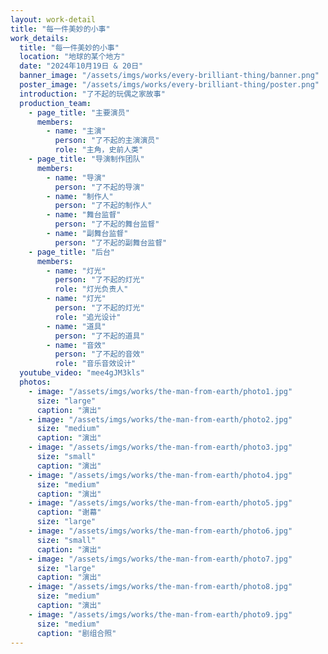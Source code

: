 ```yaml
---
layout: work-detail
title: "每一件美妙的小事"
work_details:
  title: "每一件美妙的小事"
  location: "地球的某个地方"
  date: "2024年10月19日 & 20日"
  banner_image: "/assets/imgs/works/every-brilliant-thing/banner.png"
  poster_image: "/assets/imgs/works/every-brilliant-thing/poster.png"
  introduction: "了不起的玩偶之家故事"
  production_team:
    - page_title: "主要演员"
      members:
        - name: "主演"
          person: "了不起的主演演员"
          role: "主角，史前人类"
    - page_title: "导演制作团队"
      members:
        - name: "导演"
          person: "了不起的导演"
        - name: "制作人"
          person: "了不起的制作人"
        - name: "舞台监督"
          person: "了不起的舞台监督"
        - name: "副舞台监督"
          person: "了不起的副舞台监督"
    - page_title: "后台"
      members:
        - name: "灯光"
          person: "了不起的灯光"
          role: "灯光负责人"
        - name: "灯光"
          person: "了不起的灯光"
          role: "追光设计"
        - name: "道具"
          person: "了不起的道具"
        - name: "音效"
          person: "了不起的音效"
          role: "音乐音效设计"
  youtube_video: "mee4gJM3kls"
  photos:
    - image: "/assets/imgs/works/the-man-from-earth/photo1.jpg"
      size: "large"
      caption: "演出"
    - image: "/assets/imgs/works/the-man-from-earth/photo2.jpg"
      size: "medium"
      caption: "演出"
    - image: "/assets/imgs/works/the-man-from-earth/photo3.jpg"
      size: "small"
      caption: "演出"
    - image: "/assets/imgs/works/the-man-from-earth/photo4.jpg"
      size: "medium"
      caption: "演出"
    - image: "/assets/imgs/works/the-man-from-earth/photo5.jpg"
      caption: "谢幕"
      size: "large"
    - image: "/assets/imgs/works/the-man-from-earth/photo6.jpg"
      size: "small"
      caption: "演出"
    - image: "/assets/imgs/works/the-man-from-earth/photo7.jpg"
      size: "large"
      caption: "演出"
    - image: "/assets/imgs/works/the-man-from-earth/photo8.jpg"
      size: "medium"
      caption: "演出"
    - image: "/assets/imgs/works/the-man-from-earth/photo9.jpg"
      size: "medium"
      caption: "剧组合照"
---
```

